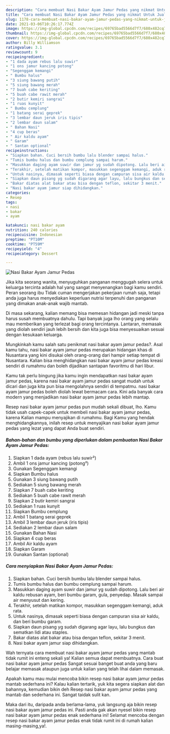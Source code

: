 ```yaml
---
description: "Cara membuat Nasi Bakar Ayam Jamur Pedas yang nikmat Untuk Jualan"
title: "Cara membuat Nasi Bakar Ayam Jamur Pedas yang nikmat Untuk Jualan"
slug: 1178-cara-membuat-nasi-bakar-ayam-jamur-pedas-yang-nikmat-untuk-jualan
date: 2021-03-06T10:26:17.774Z
image: https://img-global.cpcdn.com/recipes/69765bad5566d7f7/680x482cq70/nasi-bakar-ayam-jamur-pedas-foto-resep-utama.jpg
thumbnail: https://img-global.cpcdn.com/recipes/69765bad5566d7f7/680x482cq70/nasi-bakar-ayam-jamur-pedas-foto-resep-utama.jpg
cover: https://img-global.cpcdn.com/recipes/69765bad5566d7f7/680x482cq70/nasi-bakar-ayam-jamur-pedas-foto-resep-utama.jpg
author: Billy Williamson
ratingvalue: 3.1
reviewcount: 9
recipeingredient:
- "1 dada ayam rebus lalu suwir"
- "1 ons jamur kancing potong"
- "Segenggam kemangi"
- " Bumbu halus"
- "3 siung bawang putih"
- "5 siung bawang merah"
- "7 buah cabe keriting"
- "5 buah cabe rawit merah"
- "2 butir kemiri sangrai"
- "1 ruas kunyit"
- " Bumbu cemplung"
- "1 batang serai geprek"
- "3 lembar daun jeruk iris tipis"
- "2 lembar daun salam"
- " Bahan Nasi"
- "4 cup beras"
- " Air kaldu ayam"
- " Garam"
- " Santan optional"
recipeinstructions:
- "Siapkan bahan. Cuci bersih bumbu lalu blender sampai halus."
- "Tumis bumbu halus dan bumbu cemplung sampai harum."
- "Masukkan daging ayam suwir dan jamur yg sudah dipotong. Lalu beri air kaldu rebusan ayam, beri bumbu garam, gula, penyedap. Masak sampai air menyusut dan kering."
- "Terakhir, setelah matikan kompor, masukkan segenggam kemangi, aduk rata."
- "Untuk nasinya, dimasak seperti biasa dengan campuran sisa air kaldu, dan beri bumbu garam."
- "Siapkan daun pisang yg sudah digarang agar layu, lalu bungkus dan sematkan lidi atau staples."
- "Bakar diatas alat bakar atau bisa dengan teflon, sekitar 3 menit."
- "Nasi bakar ayam jamur siap dihidangkan."
categories:
- Resep
tags:
- nasi
- bakar
- ayam

katakunci: nasi bakar ayam 
nutrition: 240 calories
recipecuisine: Indonesian
preptime: "PT10M"
cooktime: "PT59M"
recipeyield: "4"
recipecategory: Dessert

---
```



![Nasi Bakar Ayam Jamur Pedas](https://img-global.cpcdn.com/recipes/69765bad5566d7f7/680x482cq70/nasi-bakar-ayam-jamur-pedas-foto-resep-utama.jpg)

Jika kita seorang wanita, menyuguhkan panganan menggugah selera untuk keluarga tercinta adalah hal yang sangat menyenangkan bagi kamu sendiri. Peran seorang ibu Tidak cuman mengerjakan pekerjaan rumah saja, tetapi anda juga harus menyediakan keperluan nutrisi terpenuhi dan panganan yang dimakan anak-anak wajib mantab.

Di masa  sekarang, kalian memang bisa memesan hidangan jadi meski tanpa harus susah membuatnya dahulu. Tapi banyak juga lho orang yang selalu mau memberikan yang terlezat bagi orang tercintanya. Lantaran, memasak yang diolah sendiri jauh lebih bersih dan kita juga bisa menyesuaikan sesuai dengan kesukaan keluarga. 



Mungkinkah kamu salah satu penikmat nasi bakar ayam jamur pedas?. Asal kamu tahu, nasi bakar ayam jamur pedas merupakan hidangan khas di Nusantara yang kini disukai oleh orang-orang dari hampir setiap tempat di Nusantara. Kalian bisa menghidangkan nasi bakar ayam jamur pedas kreasi sendiri di rumahmu dan boleh dijadikan santapan favoritmu di hari libur.

Kamu tak perlu bingung jika kamu ingin mendapatkan nasi bakar ayam jamur pedas, karena nasi bakar ayam jamur pedas sangat mudah untuk dicari dan juga kita pun bisa mengolahnya sendiri di tempatmu. nasi bakar ayam jamur pedas boleh diolah lewat bermacam cara. Kini ada banyak cara modern yang menjadikan nasi bakar ayam jamur pedas lebih mantap.

Resep nasi bakar ayam jamur pedas pun mudah sekali dibuat, lho. Kamu tidak usah capek-capek untuk membeli nasi bakar ayam jamur pedas, karena Kalian mampu menyajikan di rumahmu. Bagi Kamu yang hendak menghidangkannya, inilah resep untuk menyajikan nasi bakar ayam jamur pedas yang lezat yang dapat Anda buat sendiri.

<!--inarticleads1-->

##### Bahan-bahan dan bumbu yang diperlukan dalam pembuatan Nasi Bakar Ayam Jamur Pedas:

1. Siapkan 1 dada ayam (rebus lalu suwir²)
1. Ambil 1 ons jamur kancing (potong²)
1. Gunakan Segenggam kemangi
1. Siapkan  Bumbu halus
1. Gunakan 3 siung bawang putih
1. Sediakan 5 siung bawang merah
1. Siapkan 7 buah cabe keriting
1. Sediakan 5 buah cabe rawit merah
1. Siapkan 2 butir kemiri sangrai
1. Sediakan 1 ruas kunyit
1. Siapkan  Bumbu cemplung
1. Ambil 1 batang serai geprek
1. Ambil 3 lembar daun jeruk (iris tipis)
1. Sediakan 2 lembar daun salam
1. Gunakan  Bahan Nasi
1. Siapkan 4 cup beras
1. Ambil  Air kaldu ayam
1. Siapkan  Garam
1. Gunakan  Santan (optional)




<!--inarticleads2-->

##### Cara menyiapkan Nasi Bakar Ayam Jamur Pedas:

1. Siapkan bahan. Cuci bersih bumbu lalu blender sampai halus.
1. Tumis bumbu halus dan bumbu cemplung sampai harum.
1. Masukkan daging ayam suwir dan jamur yg sudah dipotong. Lalu beri air kaldu rebusan ayam, beri bumbu garam, gula, penyedap. Masak sampai air menyusut dan kering.
1. Terakhir, setelah matikan kompor, masukkan segenggam kemangi, aduk rata.
1. Untuk nasinya, dimasak seperti biasa dengan campuran sisa air kaldu, dan beri bumbu garam.
1. Siapkan daun pisang yg sudah digarang agar layu, lalu bungkus dan sematkan lidi atau staples.
1. Bakar diatas alat bakar atau bisa dengan teflon, sekitar 3 menit.
1. Nasi bakar ayam jamur siap dihidangkan.




Wah ternyata cara membuat nasi bakar ayam jamur pedas yang mantab tidak rumit ini enteng sekali ya! Kalian semua dapat membuatnya. Cara buat nasi bakar ayam jamur pedas Sangat sesuai banget buat anda yang baru belajar memasak ataupun juga untuk kalian yang telah lihai dalam memasak.

Apakah kamu mau mulai mencoba bikin resep nasi bakar ayam jamur pedas mantab sederhana ini? Kalau kalian tertarik, yuk kita segera siapkan alat dan bahannya, kemudian bikin deh Resep nasi bakar ayam jamur pedas yang mantab dan sederhana ini. Sangat taidak sulit kan. 

Maka dari itu, daripada anda berlama-lama, yuk langsung aja bikin resep nasi bakar ayam jamur pedas ini. Pasti anda gak akan nyesel bikin resep nasi bakar ayam jamur pedas enak sederhana ini! Selamat mencoba dengan resep nasi bakar ayam jamur pedas enak tidak rumit ini di rumah kalian masing-masing,ya!.

